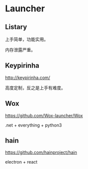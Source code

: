 # Launcher

## Listary

上手简单，功能实用。

内存泄露严重。

## Keypirinha

<http://keypirinha.com/>

高度定制，反之是上手有难度。

## Wox

<https://github.com/Wox-launcher/Wox>

.net + everything + python3

## hain

<https://github.com/hainproject/hain>

electron + react
